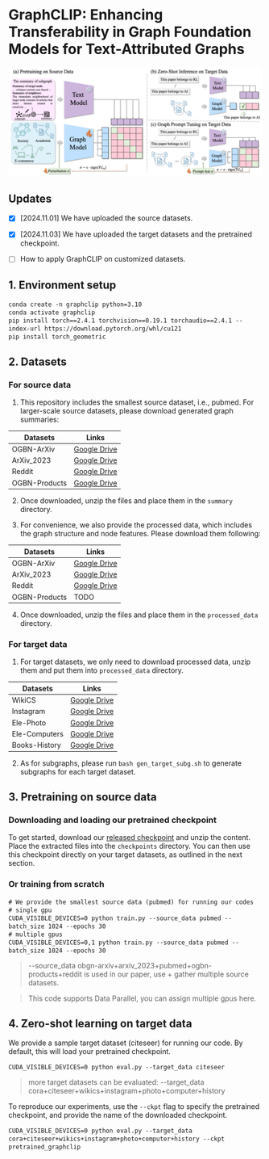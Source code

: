 # GraphCLIP: Enhancing Transferability in Graph Foundation Models for Text-Attributed Graphs
![](assets/graphclip.png)


## Updates
- [x] [2024.11.01] We have uploaded the source datasets.
- [x] [2024.11.03] We have uploaded the target datasets and the pretrained checkpoint.
- [ ] How to apply GraphCLIP on customized datasets.


## 1. Environment setup
```
conda create -n graphclip python=3.10
conda activate graphclip
pip install torch==2.4.1 torchvision==0.19.1 torchaudio==2.4.1 --index-url https://download.pytorch.org/whl/cu121
pip install torch_geometric
```

## 2. Datasets
### For source data
1. This repository includes the smallest source dataset, i.e., pubmed. For larger-scale source datasets, please download generated graph summaries:

|Datasets  | Links |  
|--|--|
|OGBN-ArXiv|[Google Drive](https://drive.google.com/file/d/1AeAnnqPui05FuBX7JvWQMJA8kr2CIFYS/view?usp=sharing)|
| ArXiv\_2023| [Google Drive](https://drive.google.com/file/d/1t1icJvRtw9OBpc88uws_wIsKFoVHtM0D/view?usp=sharing)|
| Reddit|[Google Drive](https://drive.google.com/file/d/1c7gtoy918suLlUN5a8CYUGCEbzYAeSeX/view?usp=sharing) |
|OGBN-Products|[Google Drive](https://drive.google.com/file/d/1IAmU8mAJ-rVzFu1iOkvQes1RtS8-RU-M/view?usp=sharing)|

2. Once downloaded, unzip the files and place them in the `summary` directory.

3. For convenience, we also provide the processed data, which includes the graph structure and node features. Please download them following:

|Datasets  | Links |  
|--|--|
|OGBN-ArXiv|[Google Drive](https://drive.google.com/file/d/1fAiycw9s22hhVGLO_FbVMoyIMkOkC6UL/view?usp=sharing)|
|ArXiv\_2023|[Google Drive](https://drive.google.com/file/d/1hvVaQtxy7y92KM2I-WY1ZOmwjaUfufi5/view?usp=sharing)|
|Reddit|[Google Drive](https://drive.google.com/file/d/1KWTMMByOsnDod78ueEufeN2jNdq99IGk/view?usp=sharing)|
|OGBN-Products|TODO|

4. Once downloaded, unzip the files and place them in the `processed_data` directory.

### For target data
1. For target datasets, we only need to download processed data, unzip them and put them into `processed_data` directory. 
   
|Datasets  | Links |  
|--|--|
|WikiCS|[Google Drive](https://drive.google.com/file/d/1vOo_Iql19Eccgr8t6H70AYIvxwu87846/view?usp=sharing)|
|Instagram|[Google Drive](https://drive.google.com/file/d/1c9ZkdHyDHKaInGnmXlLGjYIPeTY-njF7/view?usp=sharing)|
|Ele-Photo|[Google Drive](https://drive.google.com/file/d/1qFMixgszCODpo7e7syhucUjKYr75T8cx/view?usp=sharing)|
|Ele-Computers|[Google Drive](https://drive.google.com/file/d/1487we3C9AJryvAMCCH0W7YA0nXFQ1H8o/view?usp=sharing)|
|Books-History|[Google Drive](https://drive.google.com/file/d/1zAlK6BdQy0YmwPu9M5GXbImLrDQS4BON/view?usp=sharing)|

2. As for subgraphs, please run `bash gen_target_subg.sh` to generate subgraphs for each target dataset.

## 3. Pretraining on source data
### Downloading and loading our pretrained checkpoint

To get started, download our [released checkpoint](https://drive.google.com/file/d/1lN6CXqUDAklX2S1KAJXfm_kzG99celuf/view?usp=sharing) and unzip the content. Place the extracted files into the `checkpoints` directory. You can then use this checkpoint directly on your target datasets, as outlined in the next section.

### Or training from scratch
```
# We provide the smallest source data (pubmed) for running our codes
# single gpu
CUDA_VISIBLE_DEVICES=0 python train.py --source_data pubmed --batch_size 1024 --epochs 30
# multiple gpus
CUDA_VISIBLE_DEVICES=0,1 python train.py --source_data pubmed --batch_size 1024 --epochs 30
```

> --source_data obgn-arxiv+arxiv\_2023+pubmed+ogbn-products+reddit is used in our paper, use + gather multiple source datasets.

> This code supports Data Parallel, you can assign multiple gpus here.
## 4. Zero-shot learning on target data
We provide a sample target dataset (citeseer) for running our code. By default, this will load your pretrained checkpoint.
```
CUDA_VISIBLE_DEVICES=0 python eval.py --target_data citeseer
```
> more target datasets can be evaluated: --target_data cora+citeseer+wikics+instagram+photo+computer+history

To reproduce our experiments, use the `--ckpt` flag to specify the pretrained checkpoint, and provide the name of the downloaded checkpoint.
```
CUDA_VISIBLE_DEVICES=0 python eval.py --target_data cora+citeseer+wikics+instagram+photo+computer+history --ckpt pretrained_graphclip
```


